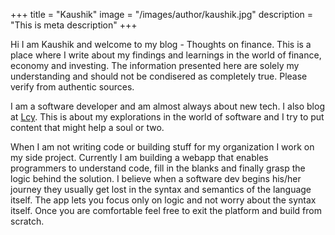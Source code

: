 +++
title = "Kaushik"
image = "/images/author/kaushik.jpg"
description = "This is meta description"
+++

Hi I am Kaushik and welcome to my blog - Thoughts on finance. This is a place where I write about my findings and learnings in the world of finance, economy and investing. The information presented here are solely my understanding and should not be condisered as completely true. Please verify from authentic sources. 

I am a software developer and am almost always about new tech. I also blog at [Lcy](https://letsconfigyou.com). This is about my explorations in the world of software and I try to put content that might help a soul or two.

When I am not writing code or building stuff for my organization I work on my side project. Currently I am building a webapp that enables programmers to understand code, fill in the blanks and finally grasp the logic behind the solution. I believe when a software dev begins his/her journey they usually get lost in the syntax and semantics of the language itself. The app lets you focus only on logic and not worry about the syntax itself. Once you are comfortable feel free to exit the platform and build from scratch.